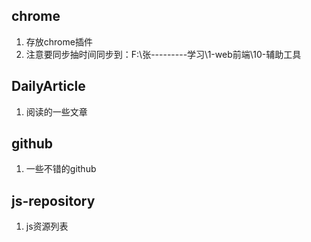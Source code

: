 ## chrome
1. 存放chrome插件
2. 注意要同步抽时间同步到：F:\张---------学习\1-web前端\10-辅助工具

## DailyArticle
1. 阅读的一些文章

## github
1. 一些不错的github

## js-repository
1. js资源列表
